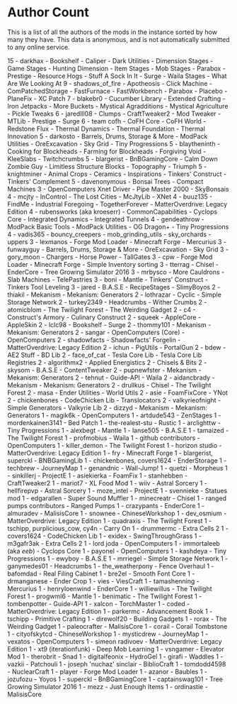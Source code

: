 # Author Count

This is a list of all the authors of the mods in the instance sorted by how many
they have. This data is anonymous, and is not automatically submitted to any
online service.

15 - darkhax
     - Bookshelf
     - Caliper
     - Dark Utilities
     - Dimension Stages
     - Game Stages
     - Hunting Dimension
     - Item Stages
     - Mob Stages
     - Parabox
     - Prestige
     - Resource Hogs
     - Stuff A Sock In It
     - Surge
     - Waila Stages
     - What Are We Looking At
9 - shadows_of_fire
     - Apotheosis
     - Click Machine
     - ComPatchedStorage
     - FastFurnace
     - FastWorkbench
     - Parabox
     - Placebo
     - PlaneFix
     - XC Patch
7 - blakebr0
     - Cucumber Library
     - Extended Crafting
     - Iron Jetpacks
     - More Buckets
     - Mystical Agradditions
     - Mystical Agriculture
     - Pickle Tweaks
6 - jaredlll08
     - Clumps
     - CraftTweaker2
     - Mod Tweaker
     - MTLib
     - Prestige
     - Surge
6 - team cofh
     - CoFH Core
     - CoFH World
     - Redstone Flux
     - Thermal Dynamics
     - Thermal Foundation
     - Thermal Innovation
5 - darkosto
     - Barrels, Drums, Storage & More
     - ModPack Utilities
     - OreExcavation
     - Sky Grid
     - Tiny Progressions
5 - blaytheninth
     - Cooking for Blockheads
     - Farming for Blockheads
     - Forgiving Void
     - KleeSlabs
     - Twitchcrumbs
5 - blargerist
     - BnBGamingCore
     - Calm Down Zombie Guy
     - Limitless Structure Blocks
     - Topography
     - Triumph
5 - knightminer
     - Animal Crops
     - Ceramics
     - Inspirations
     - Tinkers' Construct
     - Tinkers' Complement
5 - davenonymous
     - Bonsai Trees
     - Compact Machines 3
     - OpenComputers Xnet Driver
     - Pipe Master 2000
     - SkyBonsais
4 - mcjty
     - InControl
     - The Lost Cities
     - McJtyLib
     - XNet
4 - buuz135
     - FindMe
     - Industrial Foregoing
     - TogetherForever
     - MatterOverdrive: Legacy Edition
4 - rubensworks (aka kroeserr)
     - CommonCapabilities
     - Cyclops Core
     - Integrated Dynamics
     - Integrated Tunnels
4 - gendeathrow
     - ModPack Basic Tools
     - ModPack Utilities
     - OG Dragon+
     - Tiny Progressions
4 - vadis365
     - bouncy_creepers
     - mob_grinding_utils
     - sky_orchards
     - uppers
3 - lexmanos
     - Forge Mod Loader
     - Minecraft Forge
     - Mercurius
3 - funwayguy
     - Barrels, Drums, Storage & More
     - OreExcavation
     - Sky Grid
3 - gory_moon
     - Chargers
     - Horse Power
     - TallGates
3 - cpw
     - Forge Mod Loader
     - Minecraft Forge
     - Simple Inventory sorting
3 - tterrag
     - Chisel
     - EnderCore
     - Tree Growing Simulator 2016
3 - mrbysco
     - More Cauldrons
     - Slab Machines
     - TelePastries
3 - boni
     - Mantle
     - Tinkers' Construct
     - Tinkers Tool Leveling
3 - jared
     - B.A.S.E
     - RecipeStages
     - SlimyBoyos
2 - thiakil
     - Mekanism
     - Mekanism: Generators
2 - lothrazar
     - Cyclic
     - Simple Storage Network
2 - turkey2349
     - Headcrumbs
     - Wither Crumbs
2 - atomicblom
     - The Twilight Forest
     - The Weirding Gadget
2 - c4
     - Construct's Armory
     - Culinary Construct
2 - squeek
     - AppleCore
     - AppleSkin
2 - lclc98
     - Bookshelf
     - Surge
2 - thommy101
     - Mekanism
     - Mekanism: Generators
2 - sangar
     - OpenComputers (Core)
     - OpenComputers
2 - shadowfacts
     - Shadowfacts' Forgelin
     - MatterOverdrive: Legacy Edition
2 - ichun
     - PigUtils
     - PortalGun
2 - bdew
     - AE2 Stuff
     - BD Lib
2 - face_of_cat
     - Tesla Core Lib
     - Tesla Core Lib Registries
2 - algorithmx2
     - Applied Energistics 2
     - Chisels & Bits
2 - skysom
     - B.A.S.E
     - ContentTweaker
2 - pupnewfster
     - Mekanism
     - Mekanism: Generators
2 - tehnut
     - Guide-API
     - Waila
2 - aidancbrady
     - Mekanism
     - Mekanism: Generators
2 - drullkus
     - Chisel
     - The Twilight Forest
2 - masa
     - Ender Utilities
     - World Utils
2 - asie
     - FoamFixCore
     - YNot
2 - chickenbones
     - CodeChicken Lib
     - Translocators
2 - valkyrieofnight
     - Simple Generators
     - Valkyrie Lib
2 - dizzyd
     - Mekanism
     - Mekanism: Generators
1 - magik6k
     - OpenComputers
1 - artdude543
     - ZenStages
1 - mordenkainen3141
     - Bed Patch
1 - the-realest-stu
     - Rustic
1 - arclighttw
     - Tiny Progressions
1 - alexbegt
     - Mantle
1 - lanse505
     - B.A.S.E
1 - tamaized
     - The Twilight Forest
1 - profmobius
     - Waila
1 - github contributors
     - OpenComputers
1 - killer_demon
     - The Twilight Forest
1 - horizon studio
     - MatterOverdrive: Legacy Edition
1 - fry
     - Minecraft Forge
1 - blargerist, superckl
     - BNBGamingLib
1 - chickenbones, covers1624
     - EnderStorage
1 - techbrew
     - JourneyMap
1 - genandnic
     - Wall-Jump!
1 - quetzi
     - Morpheus
1 - sinkillerj
     - ProjectE
1 - asiekierka
     - FoamFix
1 - stanhebben
     - CraftTweaker2
1 - mariot7
     - XL Food Mod
1 - wiiv
     - Astral Sorcery
1 - hellfirepvp
     - Astral Sorcery
1 - moze_intel
     - ProjectE
1 - svennieke
     - Statues mod
1 - edgarallen
     - Super Sound Muffler
1 - minecreatr
     - Chisel
1 - ranged pumps contributors
     - Ranged Pumps
1 - crazypants
     - EnderCore
1 - almuradev
     - MalisisCore
1 - snownee
     - ChineseWorkshop
1 - dev_osmium
     - MatterOverdrive: Legacy Edition
1 - quadraxis
     - The Twilight Forest
1 - tschipp, purplicious_cow, cy4n
     - Carry On
1 - drummermc
     - Extra Cells 2
1 - covers1624
     - CodeChicken Lib
1 - exidex
     - SwingThroughGrass
1 - m3gafr3ak
     - Extra Cells 2
1 - lord joda
     - OpenComputers
1 - immortaleeb (aka _eeb_)
     - Cyclops Core
1 - payonel
     - OpenComputers
1 - kashdeya
     - Tiny Progressions
1 - ewyboy
     - B.A.S.E
1 - mrriegel
     - Simple Storage Network
1 - ganymedes01
     - Headcrumbs
1 - the_weatherpony
     - Fence Overhaul
1 - bafomdad
     - Real Filing Cabinet
1 - bre2el
     - Smooth Font Core
1 - drmanganese
     - Ender Crop
1 - vies
     - ViesCraft
1 - tamashenning
     - Mercurius
1 - henryloenwind
     - EnderCore
1 - williewillus
     - The Twilight Forest
1 - progwml6
     - Mantle
1 - benimatic
     - The Twilight Forest
1 - tombenpotter
     - Guide-API
1 - xalcon
     - TorchMaster
1 - coded
     - MatterOverdrive: Legacy Edition
1 - parkermc
     - Advancement Book
1 - tschipp
     - Primitive Crafting
1 - direwolf20
     - Building Gadgets
1 - rorax
     - The Weirding Gadget
1 - paleocrafter
     - MalisisCore
1 - corail
     - Corail Tombstone
1 - cityofskytcd
     - ChineseWorkshop
1 - mysticdrew
     - JourneyMap
1 - vexatos
     - OpenComputers
1 - simeon radivoev
     - MatterOverdrive: Legacy Edition
1 - xt9 (iterationfunk)
     - Deep Mob Learning
1 - vsngamer
     - Elevator Mod
1 - therobrit
     - Snad
1 - digitalfeonix
     - HydroGel
1 - girafi
     - Waddles
1 - vazkii
     - Patchouli
1 - joseph 'nuchaz' sinclair
     - BiblioCraft
1 - tomdodd4598
     - NuclearCraft
1 - player
     - Forge Mod Loader
1 - azanor
     - Baubles
1 - jozufozu
     - Yoyos
1 - superckl
     - BnBGamingCore
1 - captainswag101
     - Tree Growing Simulator 2016
1 - mezz
     - Just Enough Items
1 - ordinastie
     - MalisisCore
